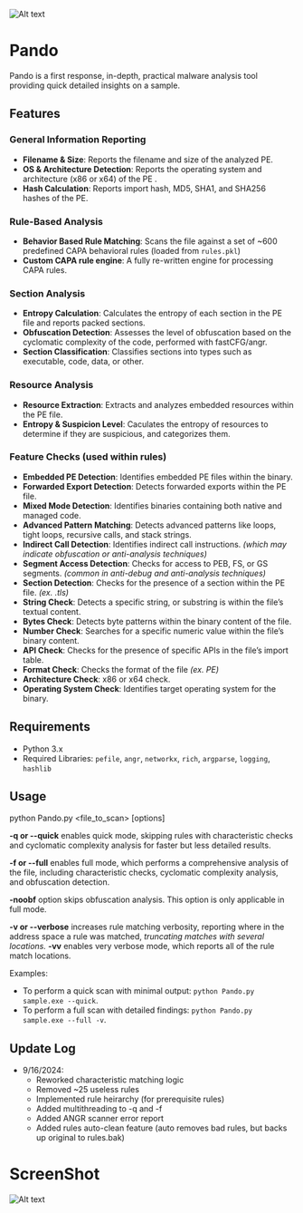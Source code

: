 ![Alt text](https://i.ibb.co/1dmKywj/unnamed.jpg)

# Pando
Pando is a first response, in-depth, practical malware analysis tool providing quick detailed insights on a sample.


## Features

### General Information Reporting
- **Filename & Size**: Reports the filename and size of the analyzed PE.
- **OS & Architecture Detection**: Reports the operating system and architecture (x86 or x64) of the PE .
- **Hash Calculation**: Reports import hash, MD5, SHA1, and SHA256 hashes of the PE.

### Rule-Based Analysis
- **Behavior Based Rule Matching**: Scans the file against a set of ~600 predefined CAPA behavioral rules (loaded from `rules.pkl`)
- **Custom CAPA rule engine**: A fully re-written engine for processing CAPA rules.

### Section Analysis
- **Entropy Calculation**: Calculates the entropy of each section in the PE file and reports packed sections.
- **Obfuscation Detection**: Assesses the level of obfuscation based on the cyclomatic complexity of the code, performed with fastCFG/angr.
- **Section Classification**: Classifies sections into types such as executable, code, data, or other.

### Resource Analysis
- **Resource Extraction**: Extracts and analyzes embedded resources within the PE file.
- **Entropy & Suspicion Level**: Caculates the entropy of resources to determine if they are suspicious, and categorizes them.

### Feature Checks (used within rules)
- **Embedded PE Detection**: Identifies embedded PE files within the binary.
- **Forwarded Export Detection**: Detects forwarded exports within the PE file.
- **Mixed Mode Detection**: Identifies binaries containing both native and managed code.
- **Advanced Pattern Matching**: Detects advanced patterns like loops, tight loops, recursive calls, and stack strings.
- **Indirect Call Detection**: Identifies indirect call instructions. *(which may indicate obfuscation or anti-analysis techniques)*
- **Segment Access Detection**: Checks for access to PEB, FS, or GS segments. *(common in anti-debug and anti-analysis techniques)*
- **Section Detection**: Checks for the presence of a section within the PE file. *(ex. .tls)*
- **String Check**: Detects a specific string, or substring is within the file’s textual content.
- **Bytes Check**: Detects byte patterns within the binary content of the file.
- **Number Check**: Searches for a specific numeric value within the file’s binary content.
- **API Check**: Checks for the presence of specific APIs in the file’s import table.
- **Format Check**: Checks the format of the file *(ex. PE)*
- **Architecture Check**: x86 or x64 check.
- **Operating System Check**: Identifies target operating system for the binary.

## Requirements
- Python 3.x
- Required Libraries: `pefile`, `angr`, `networkx`, `rich`, `argparse`, `logging`, `hashlib`

## Usage
python Pando.py <file_to_scan> [options]  

**-q or --quick** enables quick mode, skipping rules with characteristic checks and cyclomatic complexity analysis for faster but less detailed results.

**-f or --full** enables full mode, which performs a comprehensive analysis of the file, including characteristic checks, cyclomatic complexity analysis, and obfuscation detection.

**-noobf** option skips obfuscation analysis. This option is only applicable in full mode. 

**-v or --verbose** increases rule matching verbosity, reporting where in the address space a rule was matched, *truncating matches with several locations.*
**-vv** enables very verbose mode, which reports all of the rule match locations.
 
Examples:
- To perform a quick scan with minimal output: ```python Pando.py sample.exe --quick```.
- To perform a full scan with detailed findings: ```python Pando.py sample.exe --full -v```.

## Update Log
- 9/16/2024:
  - Reworked characteristic matching logic
  - Removed ~25 useless rules
  - Implemented rule heirarchy (for prerequisite rules)
  - Added multithreading to -q and -f
  - Added ANGR scanner error report
  - Added rules auto-clean feature (auto removes bad rules, but backs up original to rules.bak)
# ScreenShot
![Alt text](https://i.ibb.co/445wVt8/Pando-Results.png)


